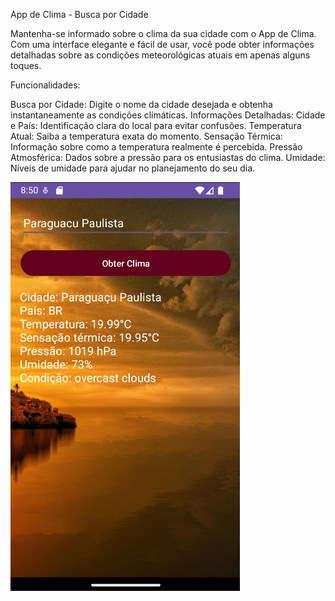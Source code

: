 App de Clima - Busca por Cidade

Mantenha-se informado sobre o clima da sua cidade com o App de Clima. Com uma interface elegante e fácil de usar, você pode obter informações detalhadas sobre as condições meteorológicas atuais em apenas alguns toques.

Funcionalidades:

Busca por Cidade: Digite o nome da cidade desejada e obtenha instantaneamente as condições climáticas.
Informações Detalhadas:
Cidade e País: Identificação clara do local para evitar confusões.
Temperatura Atual: Saiba a temperatura exata do momento.
Sensação Térmica: Informação sobre como a temperatura realmente é percebida.
Pressão Atmosférica: Dados sobre a pressão para os entusiastas do clima.
Umidade: Níveis de umidade para ajudar no planejamento do seu dia.



![App de Clima](fotodoapp.png)
